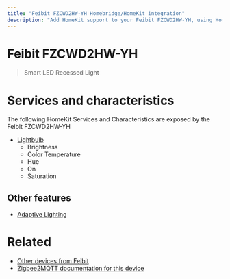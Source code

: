 ```yaml
---
title: "Feibit FZCWD2HW-YH Homebridge/HomeKit integration"
description: "Add HomeKit support to your Feibit FZCWD2HW-YH, using Homebridge, Zigbee2MQTT and homebridge-z2m."
---
```

<!---
This file has been GENERATED using src/docgen/docgen.ts
DO NOT EDIT THIS FILE MANUALLY!
-->
# Feibit FZCWD2HW-YH
> Smart LED Recessed Light


# Services and characteristics
The following HomeKit Services and Characteristics are exposed by
the Feibit FZCWD2HW-YH

* [Lightbulb](../../light.md)
  * Brightness
  * Color Temperature
  * Hue
  * On
  * Saturation

## Other features
* [Adaptive Lighting](../../light.md)

# Related
* [Other devices from Feibit](../index.md#feibit)
* [Zigbee2MQTT documentation for this device](https://www.zigbee2mqtt.io/devices/FZCWD2HW-YH.html)